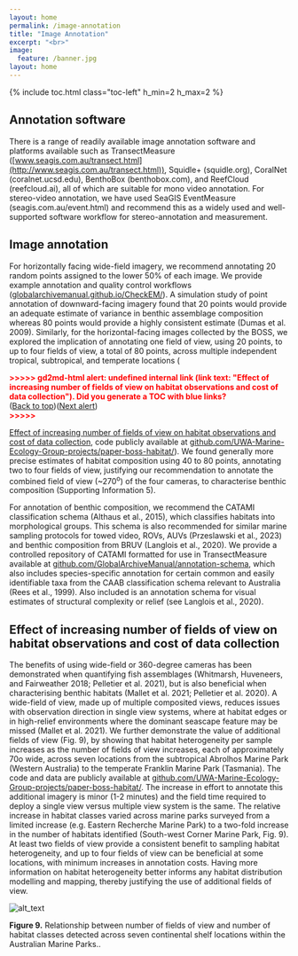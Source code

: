 ```yaml
---
layout: home
permalink: /image-annotation
title: "Image Annotation"
excerpt: "<br>"
image:
  feature: /banner.jpg
layout: home
---
```

{% include toc.html class="toc-left" h_min=2 h_max=2 %}

## Annotation software
There is a range of readily available image annotation software and platforms available such as TransectMeasure ([www.seagis.com.au/transect.html](http://www.seagis.com.au/transect.html)), Squidle+ (squidle.org), CoralNet (coralnet.ucsd.edu), BenthoBox (benthobox.com), and ReefCloud (reefcloud.ai), all of which are suitable for mono video annotation. For stereo-video annotation, we have used SeaGIS EventMeasure (seagis.com.au/event.html) and recommend this as a widely used and well-supported software workflow for stereo-annotation and measurement. 

## Image annotation

For horizontally facing wide-field imagery, we recommend annotating 20 random points assigned to the lower 50% of each image. We provide example annotation and quality control workflows ([globalarchivemanual.github.io/CheckEM/](https://globalarchivemanual.github.io/CheckEM/articles/manuals/TransectMeasure_annotation_guide.html)). A simulation study of point annotation of downward-facing imagery found that 20 points would provide an adequate estimate of variance in benthic assemblage composition whereas 80 points would provide a highly consistent estimate (Dumas et al. 2009). Similarly, for the horizontal-facing images collected by the BOSS, we explored the implication of annotating one field of view, using 20 points, to up to four fields of view, a total of 80 points, across multiple independent tropical, subtropical, and temperate locations (

<p id="gdcalert1" ><span style="color: red; font-weight: bold">>>>>>  gd2md-html alert: undefined internal link (link text: "Effect of increasing number of fields of view on habitat observations and cost of data collection"). Did you generate a TOC with blue links? </span><br>(<a href="#">Back to top</a>)(<a href="#gdcalert2">Next alert</a>)<br><span style="color: red; font-weight: bold">>>>>> </span></p>

[Effect of increasing number of fields of view on habitat observations and cost of data collection](#heading=h.z8rz9whenups), code publicly available at [github.com/UWA-Marine-Ecology-Group-projects/paper-boss-habitat/](https://github.com/UWA-Marine-Ecology-Group-projects/paper-boss-habitat/)). We found generally more precise estimates of habitat composition using 40 to 80 points, annotating two to four fields of view, justifying our recommendation to annotate the combined field of view (~270<sup>o</sup>) of the four cameras, to characterise benthic composition (Supporting Information 5).

For annotation of benthic composition, we recommend the CATAMI classification schema (Althaus et al., 2015), which classifies habitats into morphological groups. This schema is also recommended for similar marine sampling protocols for towed video, ROVs, AUVs (Przeslawski et al., 2023) and benthic composition from BRUV (Langlois et al., 2020). We provide a controlled repository of CATAMI formatted for use in TransectMeasure available at [github.com/GlobalArchiveManual/annotation-schema](https://github.com/GlobalArchiveManual/annotation-schema), which also includes species-specific annotation for certain common and easily identifiable taxa from the CAAB classification schema relevant to Australia (Rees et al., 1999). Also included is an annotation schema for visual estimates of structural complexity or relief (see Langlois et al., 2020).


## Effect of increasing number of fields of view on habitat observations and cost of data collection

The benefits of using wide-field or 360-degree cameras has been demonstrated when quantifying fish assemblages (Whitmarsh, Huveneers, and Fairweather 2018; Pelletier et al. 2021), but is also beneficial when characterising benthic habitats (Mallet et al. 2021; Pelletier et al. 2020).  A wide-field of view, made up of multiple composited views, reduces issues with observation direction in single view systems, where at habitat edges or in high-relief environments where the dominant seascape feature may be missed (Mallet et al. 2021). We further demonstrate the value of additional fields of view (Fig. 9), by showing that habitat heterogeneity per sample increases as the number of fields of view increases, each of approximately 70o wide, across seven locations from the subtropical Abrolhos Marine Park (Western Australia) to the temperate Franklin Marine Park (Tasmania). The code and data are publicly available at [github.com/UWA-Marine-Ecology-Group-projects/paper-boss-habitat/](github.com/UWA-Marine-Ecology-Group-projects/paper-boss-habitat/). The increase in effort to annotate this additional imagery is minor (1-2 minutes) and the field time required to deploy a single view versus multiple view system is the same. The relative increase in habitat classes varied across marine parks surveyed from a limited increase (e.g. Eastern Recherche Marine Park) to a two-fold increase in the number of habitats identified (South-west Corner Marine Park, Fig. 9). At least two fields of view provide a consistent benefit to sampling habitat heterogeneity, and up to four fields of view can be beneficial at some locations, with minimum increases in annotation costs. Having more information on habitat heterogeneity better informs any habitat distribution modelling and mapping, thereby justifying the use of additional fields of view.

![alt_text](images/image1.png "image_tooltip")

**Figure 9.** Relationship between number of fields of view and number of habitat classes detected across seven continental shelf locations within the Australian Marine Parks..

